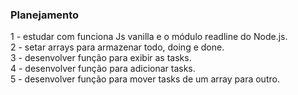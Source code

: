 ### Planejamento

1 - estudar com funciona Js vanilla e o módulo readline do Node.js.
</br>
2 - setar arrays para armazenar todo, doing e done.
</br>
3 - desenvolver função para exibir as tasks.
</br>
4 - desenvolver função para adicionar tasks.
</br>
5 - desenvolver função para mover tasks de um array para outro.
</br>
